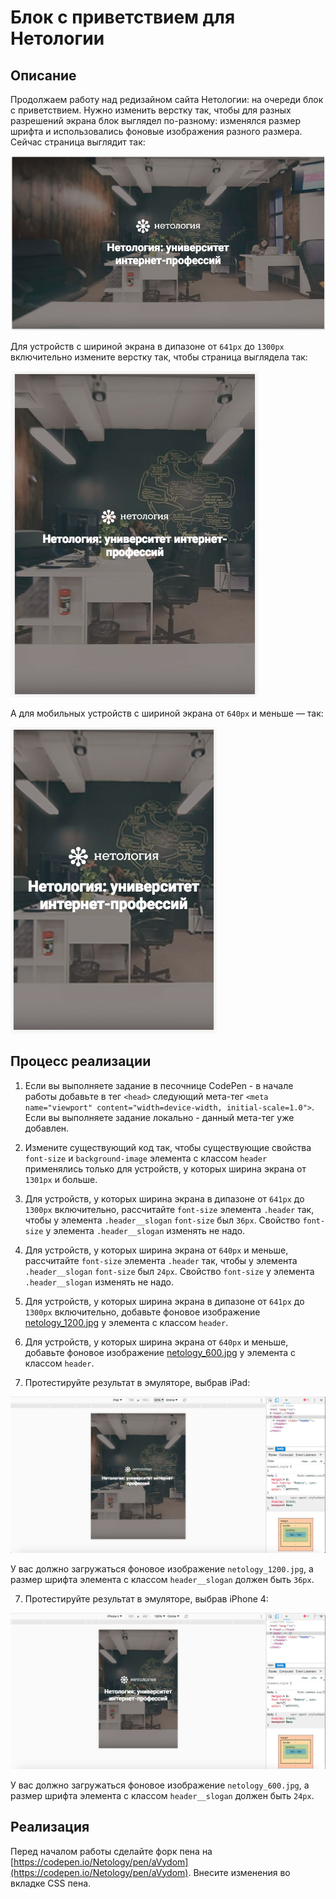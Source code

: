 # Блок с приветствием для Нетологии

## Описание

Продолжаем работу над редизайном сайта Нетологии: на очереди блок с приветствием. Нужно изменить верстку так, чтобы для разных разрешений экрана блок выглядел по-разному: изменялся размер шрифта и использовались фоновые изображения разного размера. Сейчас страница выглядит так:

![Welcome block layout current](../../sources/adaptive-layout-welcome-current.jpg)

Для устройств с шириной экрана в дипазоне от `641px` до `1300px` включительно измените верстку так, чтобы страница выглядела так:

![Welcome block layout target](../../sources/adaptive-layout-welcome-target.jpg)

А для мобильных устройств с шириной экрана от `640px` и меньше — так: 

![Welcome block layout target small](../../sources/adaptive-layout-welcome-small.jpg)

## Процесс реализации

1. Если вы выполняете задание в песочнице CodePen - в начале работы добавьте в тег `<head>` следующий мета-тег `<meta name="viewport" content="width=device-width, initial-scale=1.0">`. Если вы выполняете задание локально - данный мета-тег уже добавлен.

2. Измените существующий код так, чтобы существующие свойства `font-size` и `background-image` элемента с классом `header` применялись только для устройств, у которых ширина экрана от `1301px` и больше.

3. Для устройств, у которых ширина экрана в дипазоне от `641px` до `1300px` включительно, рассчитайте `font-size` элемента `.header` так, чтобы у элемента `.header__slogan` `font-size` был `36px`. Свойство `font-size` у элемента `.header__slogan` изменять не надо.

4. Для устройств, у которых ширина экрана от `640px` и меньше, рассчитайте `font-size` элемента `.header` так, чтобы у элемента `.header__slogan` `font-size` был `24px`. Свойство `font-size` у элемента `.header__slogan` изменять не надо.

5. Для устройств, у которых ширина экрана в дипазоне от `641px` до `1300px` включительно, добавьте фоновое изображение [netology_1200.jpg](https://netology-code.github.io/mq-homeworks/adaptive-layout/welcome-block/img/netology_1200.jpg) у элемента с классом `header`.

6. Для устройств, у которых ширина экрана от `640px` и меньше, добавьте фоновое изображение [netology_600.jpg](https://netology-code.github.io/mq-homeworks/adaptive-layout/welcome-block/img/netology_600.jpg) у элемента с классом `header`.

7. Протестируйте результат в эмуляторе, выбрав iPad:
 
![Welcome block layout target on a tablet screen](../../sources/adaptive-layout-welcome-step0.jpg)

У вас должно загружаться фоновое изображение `netology_1200.jpg`, а размер шрифта элемента с классом `header__slogan` должен быть `36px`.

7. Протестируйте результат в эмуляторе, выбрав iPhone 4:

![Welcome block layout target on a small screen](../../sources/adaptive-layout-welcome-step1.jpg)

У вас должно загружаться фоновое изображение `netology_600.jpg`, а размер шрифта элемента с классом `header__slogan` должен быть `24px`.

## Реализация

Перед началом работы сделайте форк пена на [https://codepen.io/Netology/pen/aVydom](https://codepen.io/Netology/pen/aVydom). Внесите изменения во вкладке CSS пена.
